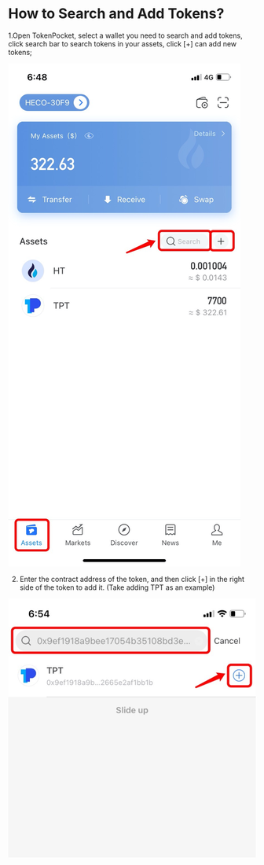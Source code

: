 # How to Search and Add Tokens?

1.Open TokenPocket, select a wallet you need to search and add tokens, click search bar to search tokens in your assets, click \[+\] can add new tokens;

![](../.gitbook/assets/tian-jia-dai-bi-1.jpg)

2. Enter the contract address of the token, and then click \[+\] in the right side of the token to add it. \(Take adding TPT as an example\)

![](../.gitbook/assets/tian-jia-dai-bi-2.jpg)



